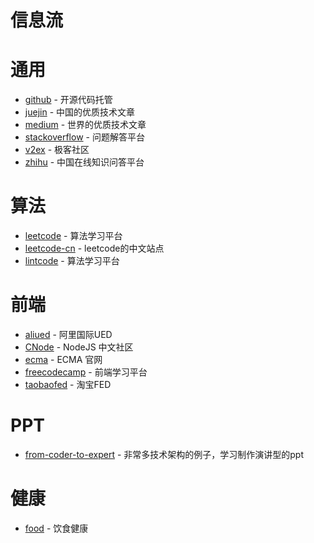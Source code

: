 # 信息流

# 通用

- [github](https://github.com/) - 开源代码托管
- [juejin](https://juejin.im/) - 中国的优质技术文章
- [medium](https://medium.com/) - 世界的优质技术文章
- [stackoverflow](https://stackoverflow.com/) - 问题解答平台
- [v2ex](https://www.v2ex.com/) - 极客社区
- [zhihu](https://www.zhihu.com/) - 中国在线知识问答平台

# 算法

- [leetcode](https://leetcode.com/) - 算法学习平台
- [leetcode-cn](https://leetcode-cn.com/) - leetcode的中文站点
- [lintcode](https://www.lintcode.com/) - 算法学习平台


# 前端

- [aliued](http://www.aliued.com/) - 阿里国际UED
- [CNode](https://cnodejs.org/) - NodeJS 中文社区
- [ecma](http://www.ecma-international.org/) - ECMA 官网
- [freecodecamp](https://www.freecodecamp.org/) - 前端学习平台
- [taobaofed](http://taobaofed.org/) - 淘宝FED



# PPT
- [from-coder-to-expert](https://github.com/FunnyLiu/from_coder_to_expert) - 非常多技术架构的例子，学习制作演讲型的ppt

# 健康

- [food](http://www.1qibi.com/food/food_index.php) - 饮食健康
